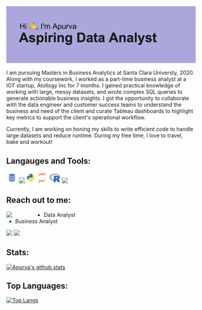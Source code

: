 <img src= https://github.com/apurvashekhar/apurvashekhar/blob/master/header.png alt="Apurva Shekhar Data Analyst">

I am pursuing Masters in Business Analytics at Santa Clara Universty, 2020. Along with my coursework, I worked as a part-time
business analyst at a IOT startup, Atollogy Inc for 7 months. I gained practical knowledge of working with large, messy datasets,
and wrote complex SQL queries to generate actionable business insights. I got the opportunity to collaborate with the data engineer 
and customer success teams to understand the business and need of the client and curate Tableau dashboards to highlight key metrics 
to support the client's operational workflow. 

Currently, I am working on honing my skills to write efficient code to handle large datasets and reduce runtime. During my free time, 
I love to travel, bake and workout! 

## Langauges and Tools:
<img src="https://raw.githubusercontent.com/github/explore/80688e429a7d4ef2fca1e82350fe8e3517d3494d/topics/sql/sql.png" width="30px"> <img src="https://camo.githubusercontent.com/aafe1db72036d55f9dcc0346977bef0cb17ef2aa/68747470733a2f2f77696e646f77732d312e636f6d2f77702d636f6e74656e742f75706c6f6164732f323031392f30392f5461626c6561752d4465736b746f702d49636f6e2e706e67" width="30px"><img src= "https://raw.githubusercontent.com/github/explore/80688e429a7d4ef2fca1e82350fe8e3517d3494d/topics/python/python.png" width="30px"><img src="https://raw.githubusercontent.com/github/explore/80688e429a7d4ef2fca1e82350fe8e3517d3494d/topics/jupyter-notebook/jupyter-notebook.png" width="30px"> <img src="https://raw.githubusercontent.com/github/explore/80688e429a7d4ef2fca1e82350fe8e3517d3494d/topics/r/r.png" width="30px"> <img src="https://camo.githubusercontent.com/d2f425b4317daf554a6759dc3ad55793ec618ee7/68747470733a2f2f7062732e7477696d672e636f6d2f70726f66696c655f696d616765732f3639313932323136383635343030383332302f506d6d6d485f53302e706e67" width="30px">

## Reach out to me: 
<img align='left' src="https://github.com/M0nica/M0nica/blob/main/octomonica/m0nica-octocat-rotating.gif" width = "100px"> 
 <ul> <li>Data Analyst</li> <li>Business Analyst</li> 
  </ul>
<a href='https://www.linkedin.com/in/apurva-shekhar/'> <img src="https://www.freepnglogos.com/uploads/linkedin-blue-style-logo-png-0.png" width="30px"></a> <a href="mailto:ashekhar@scu.edu"><img src="https://www.freepnglogos.com/uploads/logo-gmail-png/logo-gmail-png-gmail-icon-download-png-and-vector-1.png" width="30px"> </a>

## Stats:
[![Apurva's github stats](https://github-readme-stats.vercel.app/api?username=apurvashekhar&show_icons=true&theme=radical)](https://github.com/apurvashekhar/github-readme-stats)

## Top Languages: 
[![Top Langs](https://github-readme-stats.vercel.app/api/top-langs/?username=apurvashekhar&layout=compact)](https://github.com/apurvashekhar/github-readme-stats)
